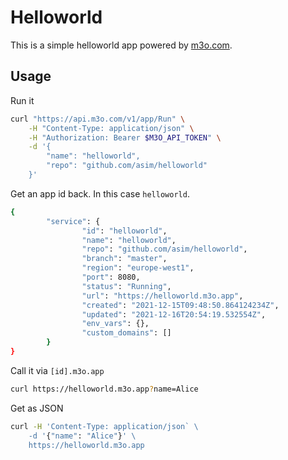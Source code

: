 # Helloworld

This is a simple helloworld app powered by [m3o.com](https://m3o.com).

## Usage

Run it

```bash
curl "https://api.m3o.com/v1/app/Run" \
    -H "Content-Type: application/json" \
    -H "Authorization: Bearer $M3O_API_TOKEN" \
    -d '{
        "name": "helloworld",
        "repo": "github.com/asim/helloworld"
    }'
```

Get an app id back. In this case `helloworld`.

```bash
{
        "service": {
                "id": "helloworld",
                "name": "helloworld",
                "repo": "github.com/asim/helloworld",
                "branch": "master",
                "region": "europe-west1",
                "port": 8080,
                "status": "Running",
                "url": "https://helloworld.m3o.app",
                "created": "2021-12-15T09:48:50.864124234Z",
                "updated": "2021-12-16T20:54:19.532554Z",
                "env_vars": {},
                "custom_domains": []
        }
}
```

Call it via `[id].m3o.app`

```bash
curl https://helloworld.m3o.app?name=Alice
```

Get as JSON

```bash
curl -H 'Content-Type: application/json` \
    -d '{"name": "Alice"}' \
    https://helloworld.m3o.app
```
